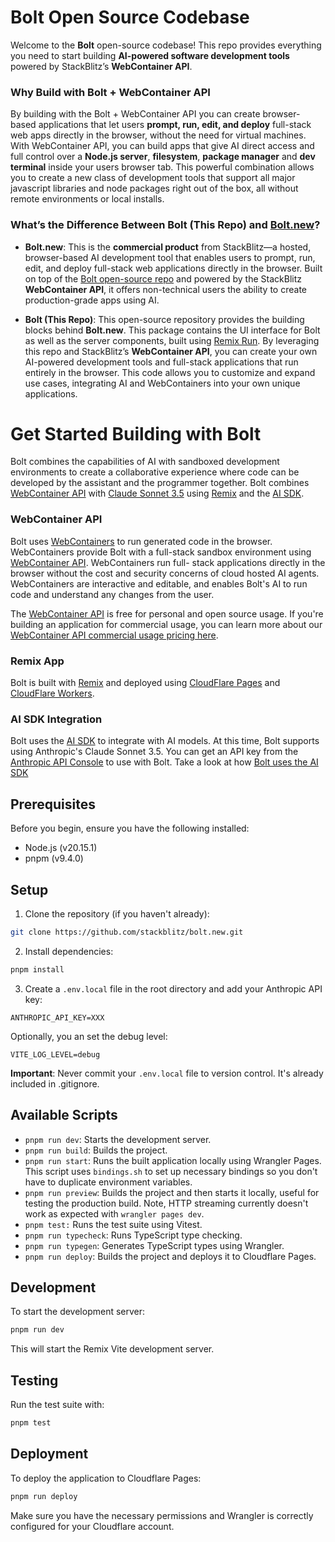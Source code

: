 # Bolt Open Source Codebase
Welcome to the **Bolt** open-source codebase! This repo provides everything you need to start building **AI-powered software development tools** powered by StackBlitz’s **WebContainer API**. 

### Why Build with Bolt + WebContainer API
By building with the Bolt + WebContainer API you can create browser-based applications that let users **prompt, run, edit, and deploy** full-stack web apps directly in the browser, without the need for virtual machines. With WebContainer API, you can build apps that give AI direct access and full control over a **Node.js server**, **filesystem**, **package manager** and **dev terminal** inside your users browser tab. This powerful combination allows you to create a new class of development tools that support all major javascript libraries and node packages right out of the box, all without remote environments or local installs.


### What’s the Difference Between Bolt (This Repo) and [Bolt.new](https://bolt.new)?

- **Bolt.new**: This is the **commercial product** from StackBlitz—a hosted, browser-based AI development tool that enables users to prompt, run, edit, and deploy full-stack web applications directly in the browser. Built on top of the [Bolt open-source repo](https://github.com/stackblitz/bolt) and powered by the StackBlitz **WebContainer API**, it offers non-technical users the ability to create production-grade apps using AI.

- **Bolt (This Repo)**: This open-source repository provides the building blocks behind **Bolt.new**. This package contains the UI interface for Bolt as well as the server components, built using [Remix Run](https://remix.run/). By leveraging this repo and StackBlitz’s **WebContainer API**, you can create your own AI-powered development tools and full-stack applications that run entirely in the browser. This code allows you to customize and expand use cases, integrating AI and WebContainers into your own unique applications.

# Get Started Building with Bolt

Bolt combines the capabilities of AI with sandboxed development environments
to create a collaborative experience where code can be developed by the
assistant and the programmer together. Bolt combines
[WebContainer API](https://webcontainers.io/api) with
[Claude Sonnet 3.5](https://www.anthropic.com/news/claude-3-5-sonnet)
using [Remix](https://remix.run/) and the [AI SDK](https://sdk.vercel.ai/).

### WebContainer API

Bolt uses [WebContainers](https://webcontainers.io/) to run generated code in
the browser. WebContainers provide Bolt with a full-stack sandbox environment
using [WebContainer API](https://webcontainers.io/api). WebContainers run full-
stack applications directly in the browser without the cost and security
concerns of cloud hosted AI agents. WebContainers are interactive and editable,
and enables Bolt's AI to run code and understand any changes from the user. 

The [WebContainer API](https://webcontainers.io) is free for personal and open source usage. If you're building an application for commercial usage, you can learn more about our [WebContainer API commercial usage pricing here](https://stackblitz.com/pricing#webcontainer-api).

### Remix App

Bolt is built with [Remix](https://remix.run/) and
deployed using [CloudFlare Pages](https://pages.cloudflare.com/) and
[CloudFlare Workers](https://workers.cloudflare.com/).

### AI SDK Integration

Bolt uses the [AI SDK](https://github.com/vercel/ai) to integrate with AI
models. At this time, Bolt supports using Anthropic's Claude Sonnet 3.5.
You can get an API key from the [Anthropic API Console](https://console.anthropic.com/) to use with Bolt.
Take a look at how [Bolt uses the AI SDK](https://github.com/stackblitz/bolt-oss/tree/main/app/lib/.server/llm)


## Prerequisites

Before you begin, ensure you have the following installed:

- Node.js (v20.15.1)
- pnpm (v9.4.0)

## Setup

1. Clone the repository (if you haven't already):

```bash
git clone https://github.com/stackblitz/bolt.new.git
```

2. Install dependencies:

```bash
pnpm install
```

3. Create a `.env.local` file in the root directory and add your Anthropic API key:

```
ANTHROPIC_API_KEY=XXX
```

Optionally, you an set the debug level:

```
VITE_LOG_LEVEL=debug
```

**Important**: Never commit your `.env.local` file to version control. It's already included in .gitignore.

## Available Scripts

- `pnpm run dev`: Starts the development server.
- `pnpm run build`: Builds the project.
- `pnpm run start`: Runs the built application locally using Wrangler Pages. This script uses `bindings.sh` to set up necessary bindings so you don't have to duplicate environment variables.
- `pnpm run preview`: Builds the project and then starts it locally, useful for testing the production build. Note, HTTP streaming currently doesn't work as expected with `wrangler pages dev`.
- `pnpm test:` Runs the test suite using Vitest.
- `pnpm run typecheck`: Runs TypeScript type checking.
- `pnpm run typegen`: Generates TypeScript types using Wrangler.
- `pnpm run deploy`: Builds the project and deploys it to Cloudflare Pages.

## Development

To start the development server:

```bash
pnpm run dev
```

This will start the Remix Vite development server.

## Testing

Run the test suite with:

```bash
pnpm test
```

## Deployment

To deploy the application to Cloudflare Pages:

```bash
pnpm run deploy
```

Make sure you have the necessary permissions and Wrangler is correctly configured for your Cloudflare account.
